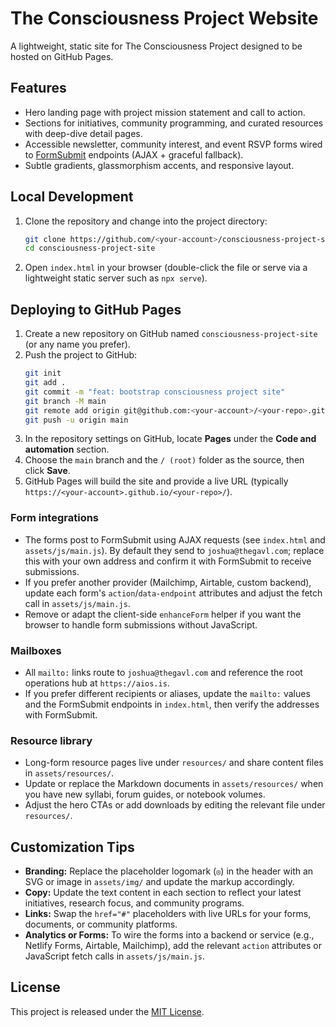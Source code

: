 # The Consciousness Project Website

A lightweight, static site for The Consciousness Project designed to be hosted on GitHub Pages.

## Features

- Hero landing page with project mission statement and call to action.
- Sections for initiatives, community programming, and curated resources with deep-dive detail pages.
- Accessible newsletter, community interest, and event RSVP forms wired to [FormSubmit](https://formsubmit.co/) endpoints (AJAX + graceful fallback).
- Subtle gradients, glassmorphism accents, and responsive layout.

## Local Development

1. Clone the repository and change into the project directory:
   ```bash
   git clone https://github.com/<your-account>/consciousness-project-site.git
   cd consciousness-project-site
   ```
2. Open `index.html` in your browser (double-click the file or serve via a lightweight static server such as `npx serve`).

## Deploying to GitHub Pages

1. Create a new repository on GitHub named `consciousness-project-site` (or any name you prefer).
2. Push the project to GitHub:
   ```bash
   git init
   git add .
   git commit -m "feat: bootstrap consciousness project site"
   git branch -M main
   git remote add origin git@github.com:<your-account>/<your-repo>.git
   git push -u origin main
   ```
3. In the repository settings on GitHub, locate **Pages** under the **Code and automation** section.
4. Choose the `main` branch and the `/ (root)` folder as the source, then click **Save**.
5. GitHub Pages will build the site and provide a live URL (typically `https://<your-account>.github.io/<your-repo>/`).

### Form integrations

- The forms post to FormSubmit using AJAX requests (see `index.html` and `assets/js/main.js`). By default they send to `joshua@thegavl.com`; replace this with your own address and confirm it with FormSubmit to receive submissions.
- If you prefer another provider (Mailchimp, Airtable, custom backend), update each form's `action`/`data-endpoint` attributes and adjust the fetch call in `assets/js/main.js`.
- Remove or adapt the client-side `enhanceForm` helper if you want the browser to handle form submissions without JavaScript.

### Mailboxes

- All `mailto:` links route to `joshua@thegavl.com` and reference the root operations hub at `https://aios.is`.
- If you prefer different recipients or aliases, update the `mailto:` values and the FormSubmit endpoints in `index.html`, then verify the addresses with FormSubmit.

### Resource library

- Long-form resource pages live under `resources/` and share content files in `assets/resources/`.
- Update or replace the Markdown documents in `assets/resources/` when you have new syllabi, forum guides, or notebook volumes.
- Adjust the hero CTAs or add downloads by editing the relevant file under `resources/`.

## Customization Tips

- **Branding:** Replace the placeholder logomark (`◎`) in the header with an SVG or image in `assets/img/` and update the markup accordingly.
- **Copy:** Update the text content in each section to reflect your latest initiatives, research focus, and community programs.
- **Links:** Swap the `href="#"` placeholders with live URLs for your forms, documents, or community platforms.
- **Analytics or Forms:** To wire the forms into a backend or service (e.g., Netlify Forms, Airtable, Mailchimp), add the relevant `action` attributes or JavaScript fetch calls in `assets/js/main.js`.

## License

This project is released under the [MIT License](LICENSE).
